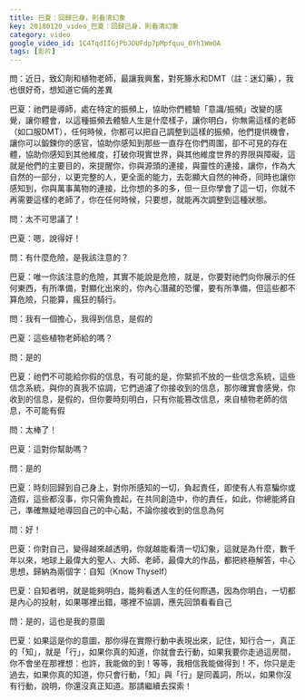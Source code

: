 ```yaml
---
title: 巴夏：回歸己身，則看清幻象
key: 20180120_video_巴夏：回歸己身，則看清幻象
category: video
google_video_id: 1C4TqdIIGjPbJOUFdp7pMpfquu_OYh1WmOA
tags: [影片]
---
```


問：近日，致幻劑和植物老師，最讓我興奮，對死籐水和DMT（註：迷幻藥），我也很好奇，想知道它倆的差異

巴夏：祂們是導師，處在特定的振頻上，協助你們體驗「意識/振頻」改變的感覺，讓你體會，以這種振頻去體驗人生是什麼樣子，讓你明白，你無需這樣的老師（如口服DMT），任何時候，你都可以把自己調整到這樣的振頻，他們提供機會，讓你可以鍛鍊你的感官，協助你感知到那些一直存在你們周圍，卻不可見的存在體，協助你感知到其他維度，打破你現實世界，與其他維度世界的界限與障礙，這就是他們的主要目的，來提醒你，你與源頭的連接，與靈性的連接，讓你，作為大自然的一部分，以更完整的人，更全面的能力，去彰顯大自然的神奇，同時也讓你感知到，你與萬事萬物的連接，比你想的多的多，但一旦你學會了這一切，你就不再需要這樣的老師了，你在任何時候，只要想，就能再次調整到這種狀態。

問：太不可思議了！

巴夏：嗯，說得好！

問：有什麼危險，是我該注意的？

巴夏：唯一你該注意的危險，其實不能說是危險，就是，你要對祂們向你展示的任何東西，有所準備，對顯化出來的，你內心潛藏的恐懼，要有所準備，但這些都不算危險，只能算，瘋狂的騎行。

問：我有一個擔心，我得到信息，是假的

巴夏：這些植物老師給的嗎？

問：是的

巴夏：祂們不可能給你假的信息，有可能的是，你緊抓不放的一些信念系統，這些信念系統，與你的真我不協調，它們過濾了你接收到的信息，那你確實會感覺，你收到的信息，是假的，但你要時刻明白，只有你能篡改信息，來自植物老師的信息，不可能有假

問：太棒了！

巴夏：這對你幫助嗎？

問：是的

巴夏：時刻回歸到自己身上，對你所感知的一切，負起責任，即使有人有意騙你或造假，這些都沒事，你只需負擔起，在共同創造中，你的責任，如此，你總能將自己，準確無疑地導回自己的中心點，不論你接收到的信息為何

問：好！

巴夏：你對自己，變得越來越透明，你就越能看清一切幻象，這就是為什麼，數千年以來，地球上最偉大的聖人、大師、老師，最偉大的作品，都把終極解答，中心思想，歸納為兩個字：自知（Know Thyself）

巴夏：自知者明，就是能夠明白，能夠看透人生的任何際遇，因為你明白，一切都是內心的投射，如果哪裡出錯，哪裡不協調，應先回頭看看自己

問：是的，這也是我的意圖

巴夏：如果這是你的意圖，那你得在實際行動中表現出來，記住，知行合一，真正的「知」，就是「行」，如果你真的知道，你就會去行動，如果我要你走過這房間，你不會坐在那裡想：也許，我能做的到！等等，我相信我能做得到！不，你只是走過去，如果你真的知道，你只會行動，「知」與「行」是同義詞，所以，如果你沒有行動，說明，你還沒真正知道。那請繼續去探索！

